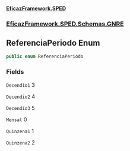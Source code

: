 #### [EficazFramework.SPED](EficazFrameworkSPED.md 'EficazFramework SPED')
### [EficazFramework.SPED.Schemas.GNRE](EficazFramework.SPED.Schemas.GNRE.md 'EficazFramework.SPED.Schemas.GNRE')

## ReferenciaPeriodo Enum

```csharp
public enum ReferenciaPeriodo
```
### Fields

<a name='EficazFramework.SPED.Schemas.GNRE.ReferenciaPeriodo.Decendio1'></a>

`Decendio1` 3

<a name='EficazFramework.SPED.Schemas.GNRE.ReferenciaPeriodo.Decendio2'></a>

`Decendio2` 4

<a name='EficazFramework.SPED.Schemas.GNRE.ReferenciaPeriodo.Decendio3'></a>

`Decendio3` 5

<a name='EficazFramework.SPED.Schemas.GNRE.ReferenciaPeriodo.Mensal'></a>

`Mensal` 0

<a name='EficazFramework.SPED.Schemas.GNRE.ReferenciaPeriodo.Quinzena1'></a>

`Quinzena1` 1

<a name='EficazFramework.SPED.Schemas.GNRE.ReferenciaPeriodo.Quinzena2'></a>

`Quinzena2` 2